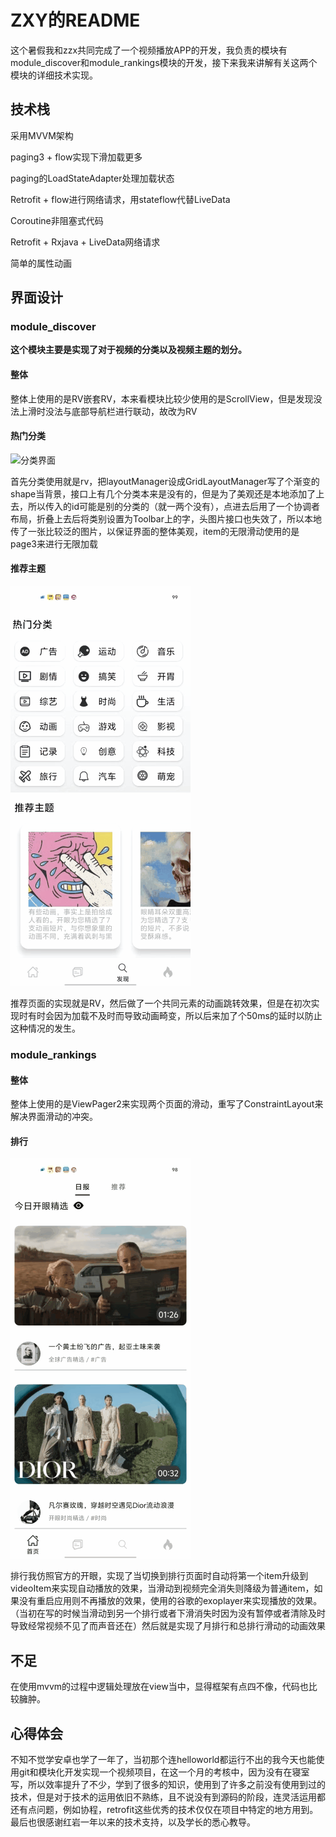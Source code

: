 # ZXY的README

这个暑假我和zzx共同完成了一个视频播放APP的开发，我负责的模块有module_discover和module_rankings模块的开发，接下来我来讲解有关这两个模块的详细技术实现。

## 技术栈

采用MVVM架构

paging3 + flow实现下滑加载更多

paging的LoadStateAdapter处理加载状态

Retrofit + flow进行网络请求，用stateflow代替LiveData

Coroutine非阻塞式代码

Retrofit + Rxjava + LiveData网络请求

简单的属性动画

## 界面设计

### module_discover

**这个模块主要是实现了对于视频的分类以及视频主题的划分。**

#### 整体

整体上使用的是RV嵌套RV，本来看模块比较少使用的是ScrollView，但是发现没法上滑时没法与底部导航栏进行联动，故改为RV

#### 热门分类

![分类界面](分类界面.gif)



首先分类使用就是rv，把layoutManager设成GridLayoutManager写了个渐变的shape当背景，接口上有几个分类本来是没有的，但是为了美观还是本地添加了上去，所以传入的id可能是别的分类的（就一两个没有），点进去后用了一个协调者布局，折叠上去后将类别设置为Toolbar上的字，头图片接口也失效了，所以本地传了一张比较泛的图片，以保证界面的整体美观，item的无限滑动使用的是page3来进行无限加载

#### 推荐主题

![推荐主题](推荐主题.gif)

推荐页面的实现就是RV，然后做了一个共同元素的动画跳转效果，但是在初次实现时有时会因为加载不及时而导致动画畸变，所以后来加了个50ms的延时以防止这种情况的发生。

### module_rankings

#### 整体

整体上使用的是ViewPager2来实现两个页面的滑动，重写了ConstraintLayout来解决界面滑动的冲突。

#### 排行

![热门界面](热门界面.gif)

排行我仿照官方的开眼，实现了当切换到排行页面时自动将第一个item升级到videoItem来实现自动播放的效果，当滑动到视频完全消失则降级为普通item，如果没有重启应用则不再播放的效果，使用的谷歌的exoplayer来实现播放的效果。（当初在写的时候当滑动到另一个排行或者下滑消失时因为没有暂停或者清除及时导致经常视频不见了而声音还在）然后就是实现了月排行和总排行滑动的动画效果

## 不足

在使用mvvm的过程中逻辑处理放在view当中，显得框架有点四不像，代码也比较臃肿。

## 心得体会

不知不觉学安卓也学了一年了，当初那个连helloworld都运行不出的我今天也能使用git和模块化开发实现一个视频项目，在这一个月的考核中，因为没有在寝室写，所以效率提升了不少，学到了很多的知识，使用到了许多之前没有使用到过的技术，但是对于技术的运用依旧不熟练，且不说没有到源码的阶段，连灵活运用都还有点问题，例如协程，retrofit这些优秀的技术仅仅在项目中特定的地方用到。最后也很感谢红岩一年以来的技术支持，以及学长的悉心教导。

